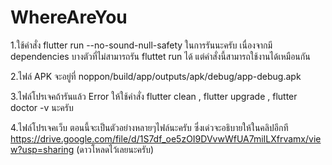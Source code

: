 # WhereAreYou

1.ใช้คำสั่ง flutter run --no-sound-null-safety ในการรันนะครับ เนื่องจากมี dependencies บางตัวที่ไม่สามารถรัน fluttet run ได้ แต่คำสั่งนี้สามารถใช้งานได้เหมือนกัน

2.ไฟล์ APK จะอยู่ที่ noppon/build/app/outputs/apk/debug/app-debug.apk 

3.ไฟล์โปรเจคถ้ารันแล้ว Error ให้ใช้คำสั่ง flutter clean , flutter upgrade , flutter doctor -v นะครับ

4.ไฟล์โปรเจคเว็บ ตอนนี้จะเป็นตัวอย่างหลายๆไฟล์นะครับ ซึ่งเด่วจะอธิบายให้ในคลิปอีกที
https://drive.google.com/file/d/1S7df_oe5zOI9DVvwWfUA7miILXfrvamx/view?usp=sharing (ดาวโหลดไว้เลยนะครับ)
